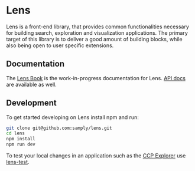 # Lens

Lens is a front-end library, that provides common functionalities necessary for building search, exploration and visualization applications. The primary target of this library is to deliver a good amount of building blocks, while also being open to user specific extensions.

## Documentation

The [Lens Book](https://samply.github.io/lens/book/) is the work-in-progress documentation for Lens. [API docs](https://samply.github.io/lens/docs/) are available as well.

## Development

To get started developing on Lens install npm and run:

```bash
git clone git@github.com:samply/lens.git
cd lens
npm install
npm run dev
```

To test your local changes in an application such as the [CCP Explorer](https://github.com/samply/ccp-explorer) use [lens-test](https://github.com/samply/lens-test).
